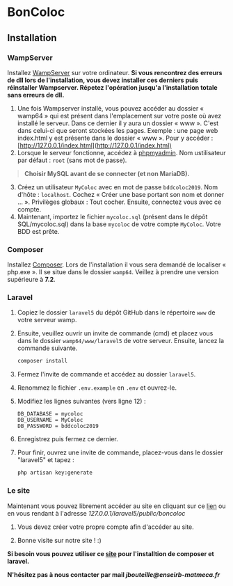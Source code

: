 # BonColoc
## Installation
### WampServer
Installez [WampServer](http://www.wampserver.com/) sur votre ordinateur.
**Si vous rencontrez des erreurs de dll lors de l'installation, vous devez installer ces derniers puis réinstaller Wampserver. Répetez l'opération jusqu'a l'installation totale sans erreurs de dll.**

   1. Une fois Wampserver installé, vous pouvez accéder au dossier « wamp64 » qui est présent dans l'emplacement sur votre poste où avez installé le serveur. Dans ce dernier il y aura un dossier « www ». C'est dans celui-ci que seront stockées les pages. Exemple : une page web index.html y est présente dans le dossier « www ». Pour y accéder : [http://127.0.0.1/index.html](http://127.0.0.1/index.html)
   2. Lorsque le serveur fonctionne, accédez à [phpmyadmin](http://127.0.0.1/phpmyadmin/index.php). Nom ustilisateur par défaut : `root` (sans mot de passe).
   >**Choisir MySQL avant de se connecter (et non MariaDB).**
   3. Créez un utilisateur `MyColoc` avec en mot de passe `bddcoloc2019`. Nom d'hôte : `localhost`. Cochez « Créer une base portant son nom et donner ... ». Privilèges globaux : Tout cocher. Ensuite, connectez vous avec ce compte.
   4. Maintenant, importez le fichier `mycoloc.sql` (présent dans le dépôt SQL/mycoloc.sql) dans la base `mycoloc` de votre compte `MyColoc`. Votre BDD est prête.

### Composer
Installez [Composer](https://getcomposer.org/download/).
Lors de l'installation il vous sera demandé de localiser « php.exe ». Il se situe dans le dossier `wamp64`. Veillez à prendre une version supérieure à **7.2**.

### Laravel

1. Copiez le dossier `laravel5` du dépôt GitHub dans le répertoire `www` de votre serveur wamp.

2. Ensuite, veuillez ouvrir un invite de commande (cmd) et placez vous dans le dossier `wamp64/www/laravel5` de votre serveur. Ensuite, lancez la commande suivante.

    ```bash
    composer install
    ```
3. Fermez l'invite de commande et accédez au dossier `laravel5`.
4. Renommez le fichier `.env.example` en `.env` et ouvrez-le.
5. Modifiez les lignes suivantes (vers ligne 12) :
    ```
    DB_DATABASE = mycoloc
    DB_USERNAME = MyColoc
    DB_PASSWORD = bddcoloc2019
    ```

6. Enregistrez puis fermez ce dernier.

7. Pour finir, ouvrez une invite de commande, placez-vous dans le dossier "laravel5" et tapez :

    ```bash
    php artisan key:generate
    ```

### Le site

Maintenant vous pouvez librement accéder au site en cliquant sur ce [lien](http://127.0.0.1/laravel5/public/boncoloc) ou en vous rendant à l'adresse _127.0.0.1/laravel5/public/boncoloc_

1. Vous devez créer votre propre compte afin d'accéder au site.

2. Bonne visite sur notre site ! :)

**Si besoin vous pouvez utiliser ce [site](https://openclassrooms.com/fr/courses/1811341-decouvrez-le-framework-php-laravel-ancienne-version/1820116-installation-et-organisation) pour l'installtion de composer et laravel.**

**N'hésitez pas à nous contacter par mail _jbouteille@enseirb-matmeca.fr_**
